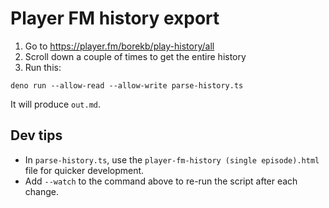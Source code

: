 # Player FM history export

1. Go to <https://player.fm/borekb/play-history/all>
2. Scroll down a couple of times to get the entire history
3. Run this:

```console
deno run --allow-read --allow-write parse-history.ts
```

It will produce `out.md`.

## Dev tips

- In `parse-history.ts`, use the `player-fm-history (single episode).html` file for quicker development.
- Add `--watch` to the command above to re-run the script after each change.
